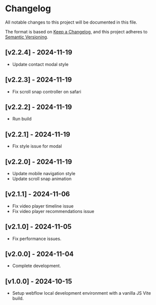 # Changelog

All notable changes to this project will be documented in this file.

The format is based on [Keep a Changelog](https://keepachangelog.com/en/1.0.0/), and this project adheres to [Semantic Versioning](https://semver.org/spec/v2.0.0.html).

## [v2.2.4] - 2024-11-19
- Update contact modal style

## [v2.2.3] - 2024-11-19
- Fix scroll snap controller on safari

## [v2.2.2] - 2024-11-19
- Run build

## [v2.2.1] - 2024-11-19
- Fix style issue for modal

## [v2.2.0] - 2024-11-19
- Update mobile navigation style
- Update scroll snap animation

## [v2.1.1] - 2024-11-06
- Fix video player timeline issue
- Fix video player recommendations issue

## [v2.1.0] - 2024-11-05
- Fix performance issues.

## [v2.0.0] - 2024-11-04
- Complete development.

## [v1.0.0] - 2024-10-15
- Setup webflow local development environment with a vanilla JS Vite build.